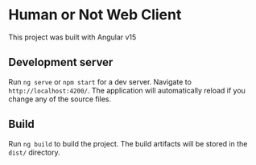 # Human or Not Web Client

This project was built with Angular v15

## Development server
Run `ng serve` or `npm start` for a dev server. 
Navigate to `http://localhost:4200/`. The application will automatically reload if you change any of the source files.

## Build
Run `ng build` to build the project. 
The build artifacts will be stored in the `dist/` directory.


